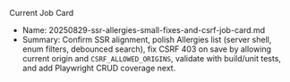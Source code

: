 Current Job Card

- Name: 20250829-ssr-allergies-small-fixes-and-csrf-job-card.md
- Summary: Confirm SSR alignment, polish Allergies list (server shell, enum filters, debounced search), fix CSRF 403 on save by allowing current origin and `CSRF_ALLOWED_ORIGINS`, validate with build/unit tests, and add Playwright CRUD coverage next.

